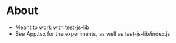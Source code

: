 # About
- Meant to work with test-js-lib
- See App.tsx for the experiments, as well as test-js-lib/index.js